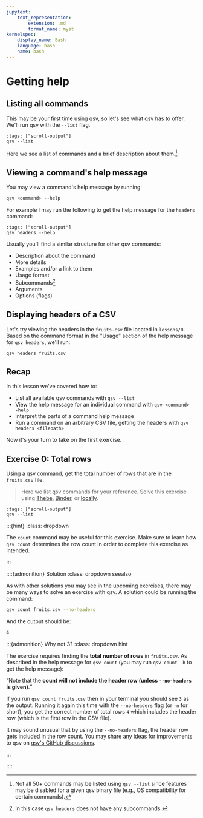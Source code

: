 ```yaml
---
jupytext:
    text_representation:
        extension: .md
        format_name: myst
kernelspec:
    display_name: Bash
    language: bash
    name: bash
---
```


# Getting help

## Listing all commands

This may be your first time using qsv, so let's see what qsv has to offer. We'll run qsv with the `--list` flag.

```{code-cell}
:tags: ["scroll-output"]
qsv --list
```

Here we see a list of commands and a brief description about them.[^1]

## Viewing a command's help message

You may view a command's help message by running:

```bash
qsv <command> --help
```

For example I may run the following to get the help message for the `headers` command:

```{code-cell}
:tags: ["scroll-output"]
qsv headers --help
```

Usually you'll find a similar structure for other qsv commands:

-   Description about the command
-   More details
-   Examples and/or a link to them
-   Usage format
-   Subcommands[^2]
-   Arguments
-   Options (flags)

## Displaying headers of a CSV

Let's try viewing the headers in the `fruits.csv` file located in `lessons/0`. Based on the command format in the "Usage" section of the help message for `qsv headers`, we'll run:

```{code-cell}
qsv headers fruits.csv
```

## Recap

In this lesson we've covered how to:

-   List all available qsv commands with `qsv --list`
-   View the help message for an individual command with `qsv <command> --help`
-   Interpret the parts of a command help message
-   Run a command on an arbitrary CSV file, getting the headers with `qsv headers <filepath>`

Now it's your turn to take on the first exercise.

## Exercise 0: Total rows

Using a qsv command, get the total number of rows that are in the `fruits.csv` file.

> Here we list qsv commands for your reference. Solve this exercise using [Thebe](exercises-setup:thebe), [Binder](exercises-setup:binder), or [locally](exercises-setup:local).

```{code-cell}
:tags: ["scroll-output"]
qsv --list
```

:::{hint}
:class: dropdown

The `count` command may be useful for this exercise. Make sure to learn how `qsv count` determines the row count in order to complete this exercise as intended.

:::

::::{admonition} Solution
:class: dropdown seealso

As with other solutions you may see in the upcoming exercises, there may be many ways to solve an exercise with qsv. A solution could be running the command:

```bash
qsv count fruits.csv --no-headers
```

And the output should be:

```bash
4
```

:::{admonition} Why not 3?
:class: dropdown hint

The exercise requires finding the **total number of rows** in `fruits.csv`. As described in the help message for `qsv count` (you may run `qsv count -h` to get the help message):

<q>Note that the **count will not include the header row (unless `--no-headers` is given)**.</q>

If you run `qsv count fruits.csv` then in your terminal you should see `3` as the output. Running it again this time with the `--no-headers` flag (or `-n` for short), you get the correct number of total rows `4` which includes the header row (which is the first row in the CSV file).

It may sound unusual that by using the `--no-headers` flag, the header row gets included in the row count. You may share any ideas for improvements to qsv on [qsv's GitHub discussions](https://github.com/jqnatividad/qsv/discussions).

:::

::::

[^1]: Not all 50+ commands may be listed using `qsv --list` since features may be disabled for a given qsv binary file (e.g., OS compatibility for certain commands).
[^2]: In this case `qsv headers` does not have any subcommands.

